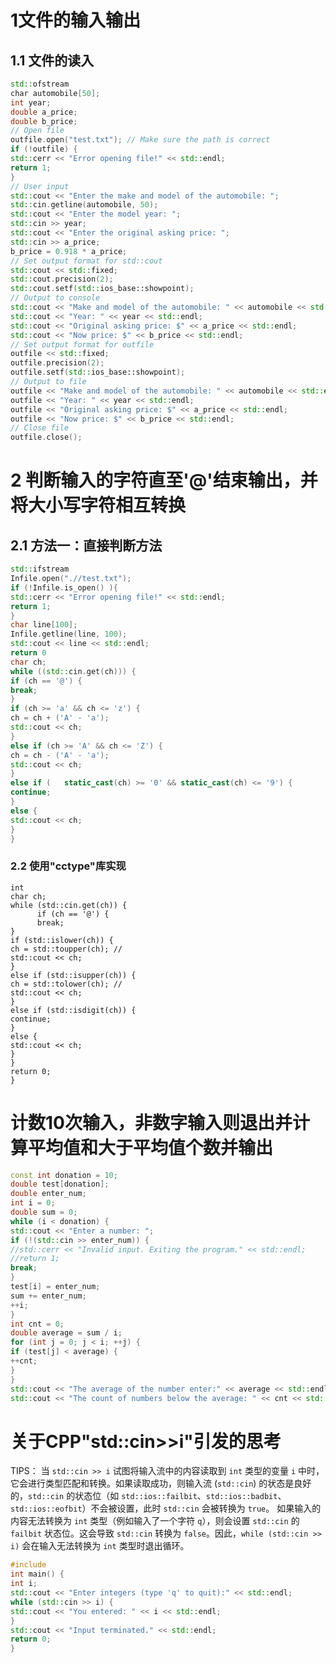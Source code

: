# 1文件的输入输出

## 1.1 文件的读入

```CPP
std::ofstream
char automobile[50];
int year;
double a_price;
double b_price;
// Open file
outfile.open("test.txt"); // Make sure the path is correct
if (!outfile) {
std::cerr << "Error opening file!" << std::endl;
return 1;
}
// User input
std::cout << "Enter the make and model of the automobile: ";
std::cin.getline(automobile, 50);
std::cout << "Enter the model year: ";
std::cin >> year;
std::cout << "Enter the original asking price: ";
std::cin >> a_price;
b_price = 0.918 * a_price;
// Set output format for std::cout
std::cout << std::fixed;
std::cout.precision(2);
std::cout.setf(std::ios_base::showpoint);
// Output to console
std::cout << "Make and model of the automobile: " << automobile << std::endl;
std::cout << "Year: " << year << std::endl;
std::cout << "Original asking price: $" << a_price << std::endl;
std::cout << "Now price: $" << b_price << std::endl;
// Set output format for outfile
outfile << std::fixed;
outfile.precision(2);
outfile.setf(std::ios_base::showpoint);
// Output to file
outfile << "Make and model of the automobile: " << automobile << std::endl;
outfile << "Year: " << year << std::endl;
outfile << "Original asking price: $" << a_price << std::endl;
outfile << "Now price: $" << b_price << std::endl;
// Close file
outfile.close();
```

# 2 判断输入的字符直至'@'结束输出，并将大小写字符相互转换

## 2.1 方法一：直接判断方法

```CPP
std::ifstream
Infile.open(".//test.txt");
if (!Infile.is_open() ){
std::cerr << "Error opening file!" << std::endl;
return 1;
}
char line[100];
Infile.getline(line, 100);
std::cout << line << std::endl;
return 0
char ch;
while ((std::cin.get(ch))) {
if (ch == '@') {
break;
}
if (ch >= 'a' && ch <= 'z') {
ch = ch + ('A' - 'a');
std::cout << ch;
}
else if (ch >= 'A' && ch <= 'Z') {
ch = ch - ('A' - 'a');
std::cout << ch;
}
else if (   static_cast(ch) >= '0' && static_cast(ch) <= '9') {
continue;
}
else {
std::cout << ch;
}
}
```

### 2.2 使用"cctype"库实现

```
int 
char ch;
while (std::cin.get(ch)) {
      if (ch == '@') {
      break;
}
if (std::islower(ch)) {
ch = std::toupper(ch); // 
std::cout << ch;
}
else if (std::isupper(ch)) {
ch = std::tolower(ch); // 
std::cout << ch;
}
else if (std::isdigit(ch)) {
continue; 
}
else {
std::cout << ch; 
}
}
return 0;
}
```

# 计数10次输入，非数字输入则退出并计算平均值和大于平均值个数并输出

```CPP
const int donation = 10;
double test[donation];
double enter_num;
int i = 0;
double sum = 0;
while (i < donation) {
std::cout << "Enter a number: ";
if (!(std::cin >> enter_num)) {
//std::cerr << "Invalid input. Exiting the program." << std::endl;
//return 1;
break;
}
test[i] = enter_num;
sum += enter_num;
++i;
}
int cnt = 0;
double average = sum / i;
for (int j = 0; j < i; ++j) {
if (test[j] < average) {
++cnt;
}
}
std::cout << "The average of the number enter:" << average << std::endl;
std::cout << "The count of numbers below the average: " << cnt << std::endl;
```

# 关于CPP"std::cin>>i"引发的思考

TIPS：
          当 `std::cin >> i` 试图将输入流中的内容读取到 `int` 类型的变量 `i` 中时，它会进行类型匹配和转换。如果读取成功，则输入流 (`std::cin`) 的状态是良好的，`std::cin` 的状态位（如 `std::ios::failbit`、`std::ios::badbit`、`std::ios::eofbit`）不会被设置，此时 `std::cin` 会被转换为 `true`。
          如果输入的内容无法转换为 `int` 类型（例如输入了一个字符 `q`），则会设置 `std::cin` 的 `failbit` 状态位。这会导致 `std::cin` 转换为 `false`。因此，`while (std::cin >> i)` 会在输入无法转换为 `int` 类型时退出循环。

```CPP
#include 
int main() {
int i;
std::cout << "Enter integers (type 'q' to quit):" << std::endl;
while (std::cin >> i) {
std::cout << "You entered: " << i << std::endl;
}
std::cout << "Input terminated." << std::endl;
return 0;
}
```


